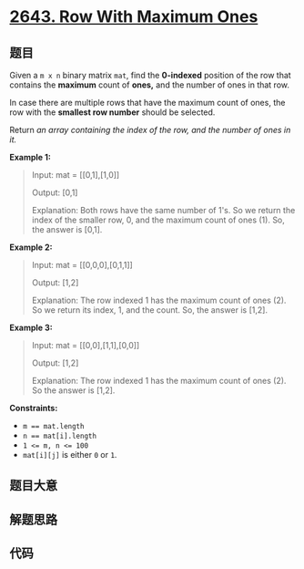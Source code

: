 # [2643. Row With Maximum Ones](https://leetcode.com/problems/row-with-maximum-ones/)

## 题目

Given a `m x n` binary matrix `mat`, find the **0-indexed** position of the
row that contains the **maximum** count of **ones,** and the number of ones in
that row.

In case there are multiple rows that have the maximum count of ones, the row
with the **smallest row number** should be selected.

Return _an array containing the index of the row, and the number of ones in
it._



**Example 1:**

> Input: mat = [[0,1],[1,0]]
> 
> Output: [0,1]
> 
> Explanation: Both rows have the same number of 1's. So we return the index of the smaller row, 0, and the maximum count of ones (1). So, the answer is [0,1]. 

**Example 2:**

> Input: mat = [[0,0,0],[0,1,1]]
> 
> Output: [1,2]
> 
> Explanation: The row indexed 1 has the maximum count of ones (2). So we return its index, 1, and the count. So, the answer is [1,2].

**Example 3:**

> Input: mat = [[0,0],[1,1],[0,0]]
> 
> Output: [1,2]
> 
> Explanation: The row indexed 1 has the maximum count of ones (2). So the answer is [1,2].

**Constraints:**

  * `m == mat.length` 
  * `n == mat[i].length` 
  * `1 <= m, n <= 100` 
  * `mat[i][j]` is either `0` or `1`.


## 题目大意

## 解题思路

## 代码

```javascript

```



